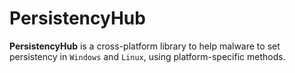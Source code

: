 # PersistencyHub

**PersistencyHub** is a cross-platform library to help malware to set persistency in `Windows` and `Linux`, using platform-specific methods.